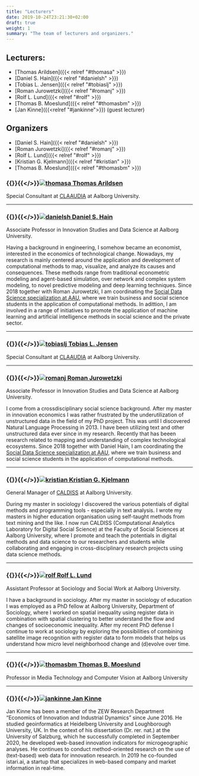 ```yaml
---
title: "Lecturers"
date: 2019-10-24T23:21:30+02:00
draft: true
weight: 1
summary: "The team of lecturers and organizers."
---
```


## Lecturers:
- [Thomas Arildsen]({{< relref "#thomasa" >}})
- [Daniel S. Hain]({{< relref "#danielsh" >}})
- [Tobias L. Jensen]({{< relref "#tobiaslj" >}})
- [Roman Jurowetzki]({{< relref "#romanj" >}})
- [Rolf L. Lund]({{< relref "#rolf" >}})
- [Thomas B. Moeslund]({{< relref "#thomasbm" >}})
- [Jan Kinne]({{<relref "#jankinne">}}) (guest lecturer)

## Organizers
- [Daniel S. Hain]({{< relref "#danielsh" >}})
- [Roman Jurowetzki]({{< relref "#romanj" >}})
- [Rolf L. Lund]({{< relref "#rolf" >}})
- [Kristian G. Kjelmann]({{< relref "#kristian" >}})
- [Thomas B. Moeslund]({{< relref "#thomasbm" >}})

### {{<rawhtml>}}<a id = "thomasa"></a>{{</>}}[![thomasa]( /sdsphd20/img/ta_head.png) Thomas Arildsen](https://vbn.aau.dk/en/persons/104579)

Special Consultant at [CLAAUDIA](https://www.claaudia.aau.dk/) at Aalborg University.

---

### {{<rawhtml>}}<a id = "danielsh"></a>{{</>}}[![danielsh]( /sdsphd20/img/dsh_head.png) Daniel S. Hain](https://vbn.aau.dk/en/persons/126725)

Associate Professor in Innovation Studies and Data Science at Aalborg University.

Having a background in engineering, I somehow became an economist, interested in the economics of technological change. Nowadays, my research is mainly centered around the application and development of computational methods to map, visualize, and analyze its causes and consequences. These methods range from traditional econometric modeling and agent-based simulation, over network and complex system modeling, to novel predictive modeling and deep learning techniques. Since 2018 together with Roman Jurowetzki, I am coordinating the [Social Data Science specialization at AAU](https://www.sds.aau.dk/), where we train business and social science students in the application of computational methods. In adittion, I am involved in a range of initiatives to promote the application of machine learning and artificial intelligence methods in social science and the private sector.

---

### {{<rawhtml>}}<a id = "tobiaslj"></a>{{</>}}[![tobiaslj](/sdsphd20/img/tlj_head.png) Tobias L. Jensen](https://vbn.aau.dk/en/persons/115205)

Special Consultant at [CLAAUDIA](https://www.claaudia.aau.dk/) at Aalborg University.

---

### {{<rawhtml>}}<a id = "romanj"></a>{{</>}}[![romanj](/sdsphd20/img/rj_head.jpg) Roman Jurowetzki](https://vbn.aau.dk/en/persons/125497)

Associate Professor in Innovation Studies and Data Science at Aalborg University.

I come from a crossdisciplinary social science background. After my master in innovation economics I was rather frustrated by the underutilization of unstructured data in the field of my PhD project. This was until I discovered Natural Language Processing in 2013. I have been utilizing text and other unstructured data ever since in my research. Recently that has beeen research related to mapping and understanding of complex technological ecosystems. Since 2018 together with Daniel Hain, I am coordinating the [Social Data Science specialization at AAU](https://www.sds.aau.dk/), where we train business and social science students in the application of computational methods.

---

### {{<rawhtml>}}<a id = "kristian"></a>{{</>}}[![kristian](/sdsphd20/img/kgk_head.png) Kristian G. Kjelmann](https://vbn.aau.dk/en/persons/137409)

General Manager of [CALDISS](https://www.en.caldiss.aau.dk/) at Aalborg University.

During my master in sociology I discovered the various potentials of digital methods and programming tools - especially in text analysis. I wrote my masters in higher education organisation using self-taught methods from text mining and the like.
I now run CALDISS (Computational Analytics Laboratory for Digital Social Science) at the Faculty of Social Sciences at Aalborg University, where I promote and teach the potentials in digital methods and data science to our researchers and students while collaborating and engaging in cross-disciplinary research projects using data science methods.

---

### {{<rawhtml>}}<a id = "rolf"></a>{{</>}}[![rolf](/sdsphd20/img/rll_head.png) Rolf L. Lund](https://vbn.aau.dk/en/persons/133224)

Assistant Professor at Sociology and Social Work at Aalborg University.

I have a background in sociology. After my master in sociology of education I was employed as a PhD fellow at Aalborg University, Department of Sociology, where I worked on spatial inequality using register data in combination with spatial clustering to better understand the flow and changes of socioeconomic inequality. After my recent PhD defense I continue to work at sociology by exploring the possibilities of combining satellite image recognition with register data to form models that helps us understand how micro level neighborhood change and (d)evolve over time.

---

### {{<rawhtml>}}<a id = "thomasbm"></a>{{</>}}[![thomasbm](/sdsphd20/img/tbm_head.png) Thomas B. Moeslund](https://vbn.aau.dk/en/persons/103282)

Professor in Media Technology and Computer Vision at Aalborg University

---

### {{<rawhtml>}}<a id = "jankinne"></a>{{</>}}[![jankinne](/sdsphd20/img/jk_head.png) Jan Kinne](https://www.zew.de/en/team/jki/)

Jan Kinne has been a member of the ZEW Research Department “Economics of Innovation and Industrial Dynamics” since June 2016. He studied geoinformatics at Heidelberg University and Loughborough University, UK. In the context of his dissertation (Dr. rer. nat.) at the University of Salzburg, which he successfully completed in September 2020, he developed web-based innovation indicators for microgeographic analyses. He continues to conduct method-oriented research on the use of (text-based) web data for innovation research. In 2019 he co-founded istari.ai, a startup that specializes in web-based company and market information in real-time.
